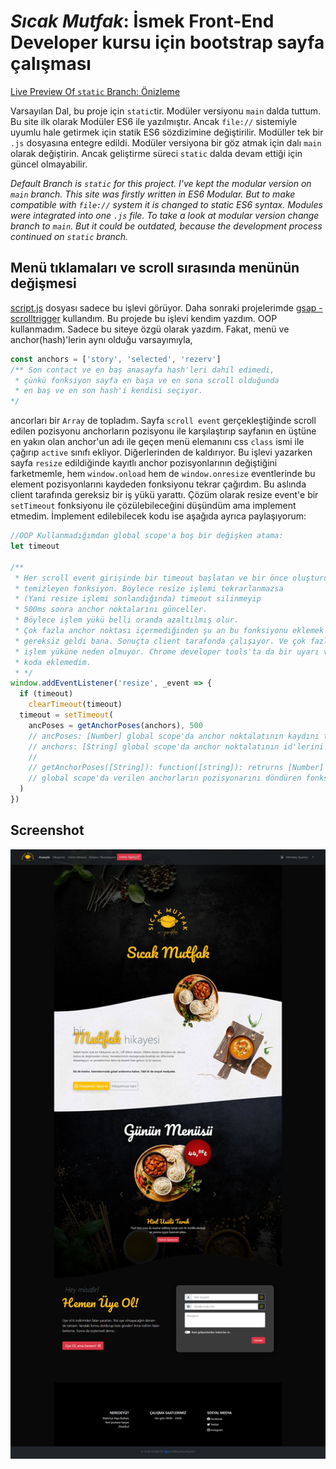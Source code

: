 # ***Sıcak Mutfak***: İsmek Front-End Developer kursu için **bootstrap** sayfa çalışması

[Live Preview Of `static` Branch: Önizleme](https://mstytn.github.io/sicak-mutfak/)

Varsayılan Dal, bu proje için `static`tir. Modüler versiyonu `main` dalda tuttum. Bu site ilk olarak Modüler ES6 ile yazılmıştır. Ancak `file://` sistemiyle uyumlu hale getirmek için statik ES6 sözdizimine değiştirilir. Modüller tek bir `.js` dosyasına entegre edildi. Modüler versiyona bir göz atmak için dalı `main` olarak değiştirin. Ancak geliştirme süreci `static` dalda devam ettiği için güncel olmayabilir.

*Default Branch is `static` for this project. I've kept the modular version on `main` branch. This site was firstly written in ES6 Modular. But to make compatible with `file://` system it is changed to static ES6 syntax. Modules were integrated into one `.js` file. To take a look at modular version change branch to `main`. But it could be outdated, because the development process continued on `static` branch.*

## Menü tıklamaları ve scroll sırasında menünün değişmesi

[script.js](https://github.com/mstytn/sicak-mutfak/blob/static/script.js) dosyası sadece bu işlevi görüyor. Daha sonraki projelerimde [gsap - scrolltrigger](https://greensock.com/scrolltrigger/) kullandım. Bu projede bu işlevi kendim yazdım. OOP kullanmadım. Sadece bu siteye özgü olarak yazdım. Fakat, menü ve anchor(hash)'lerin aynı olduğu varsayımıyla,

```javascript
const anchors = ['story', 'selected', 'rezerv']
/** Son contact ve en baş anasayfa hash'leri dahil edimedi,
 * çünkü fonksiyon sayfa en başa ve en sona scroll olduğunda
 * en baş ve en son hash'i kendisi seçiyor. 
*/
```

ancorları bir `Array` de topladım. Sayfa `scroll event` gerçekleştiğinde scroll edilen pozisyonu anchorların pozisyonu ile karşılaştırıp sayfanın en üştüne en yakın olan anchor'un adı ile geçen menü elemanını css `class` ismi ile çağırıp `active` sınıfı ekliyor. Diğerlerinden de kaldırıyor. Bu işlevi yazarken sayfa `resize` edildiğinde kayıtlı anchor pozisyonlarının değiştiğini farketmemle, hem `window.onload` hem de `window.onresize` eventlerinde bu element pozisyonlarını kaydeden fonksiyonu tekrar çağırdım. Bu aslında client tarafında gereksiz bir iş yükü yarattı. Çözüm olarak resize event'e bir `setTimeout` fonksiyonu ile çözülebileceğini düşündüm ama implement etmedim. İmplement edilebilecek kodu ise aşağıda ayrıca paylaşıyorum:

```javascript
//OOP Kullanmadığımdan global scope'a boş bir değişken atama:
let timeout

/**
 * Her scroll event girişinde bir timeout başlatan ve bir önce oluşturduğunu 
 * temizleyen fonksiyon. Böylece resize işlemi tekrarlanmazsa 
 * (Yani resize işlemi sonlandığında) timeout silinmeyip 
 * 500ms sonra anchor noktalarını günceller.
 * Böylece işlem yükü belli oranda azaltılmış olur.
 * Çok fazla anchor noktası içermediğinden şu an bu fonksiyonu eklemek
 * gereksiz geldi bana. Sonuçta client tarafonda çalışıyor. Ve çok fazla bir
 * işlem yüküne neden olmuyor. Chrome developer tools'ta da bir uyarı vermediğinden
 * koda eklemedim.
 * */
window.addEventListener('resize', _event => {
  if (timeout)
    clearTimeout(timeout)
  timeout = setTimeout(
    ancPoses = getAnchorPoses(anchors), 500
    // ancPoses: [Number] global scope'da anchor noktalatının kaydını tutan bir array.
    // anchors: [String] global scope'da anchor noktalatının id'lerini tutan array.
    //
    // getAnchorPoses([String]): function([string]): retrurns [Number] 
    // global scope'da verilen anchorların pozisyonarını döndüren fonksiyon.
  )
})
```

## Screenshot

![screenshot](./sicakmutfak.jpeg)
